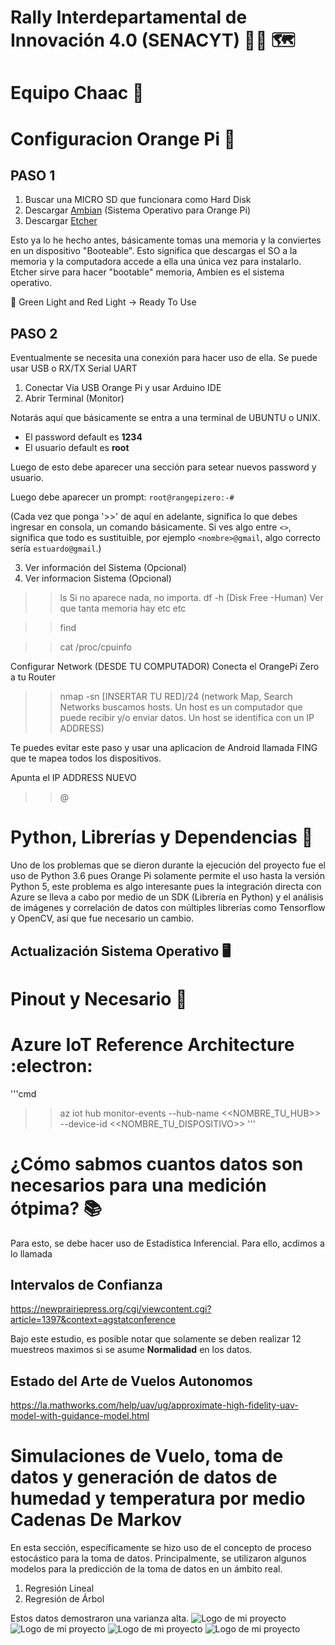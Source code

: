 # Rally Interdepartamental de Innovación 4.0 (SENACYT) 🧑‍🔬 🗺️
# Equipo Chaac 🥬 
# Configuracion Orange Pi 🍊

## PASO 1
1. Buscar una MICRO SD que funcionara como Hard Disk
2. Descargar [Ambian](https://www.armbian.com/orange-pi-zero/) (Sistema Operativo para Orange Pi)
3. Descargar [Etcher](https://etcher.balena.io/)

Esto ya lo he hecho antes, básicamente tomas una memoria y la conviertes en un dispositivo "Booteable". Esto significa que descargas el SO a la memoria y la computadora accede a ella una única vez para instalarlo. Etcher sirve para hacer "bootable" memoria, Ambien es el sistema operativo. 

:green_heart: Green Light and Red Light -> Ready To Use

## PASO 2
Eventualmente se necesita una conexión para hacer uso de ella. Se puede usar USB o RX/TX Serial UART

1. Conectar Via USB Orange Pi y usar Arduino IDE
2. Abrir Terminal (Monitor)

Notarás aquí que básicamente se entra a una terminal de UBUNTU o UNIX.

- El password default es **1234**
- El usuario default es **root**

Luego de esto debe aparecer una sección para setear nuevos password y usuario.

Luego debe aparecer un prompt: `root@rangepizero:-#`

(Cada vez que ponga '>>' de aquí en adelante, significa lo que debes ingresar en consola, un comando básicamente. Si ves algo entre `<>`, significa que todo es sustituible, por ejemplo `<nombre>@gmail`, algo correcto sería `estuardo@gmail`.)

3. Ver información del Sistema (Opcional)
3. Ver informacion Sistema (Opcional) 
>> ls 
Si no aparece nada, no importa. 
>> df -h (Disk Free -Human) Ver que tanta memoria hay etc etc
 
>> find 

>> cat /proc/cpuinfo

Configurar Network (DESDE TU COMPUTADOR)
Conecta el OrangePi Zero a tu Router 
>> nmap -sn [INSERTAR TU RED]/24 (network Map, Search Networks buscamos hosts. Un host es un computador que puede recibir y/o enviar datos. Un host se identifica con un IP ADDRESS) 

Te puedes evitar este paso y usar una aplicacion de Android llamada 
FING que te mapea todos los dispositivos. 

Apunta el IP ADDRESS NUEVO 
>> <USERNAME>@<IP ADDRESS>

# Python, Librerías y Dependencias :snake:
Uno de los problemas que se dieron durante la ejecución del proyecto fue el uso de Python 3.6 pues Orange Pi solamente permite el uso hasta la versión Python 5, este problema es algo interesante pues la integración directa con Azure se lleva a cabo por medio de un SDK (Librería en Python) y el análisis de imágenes y correlación de datos con múltiples librerías como Tensorflow y OpenCV, así que fue necesario un cambio. 

## Actualización Sistema Operativo 🖥️
# Pinout y Necesario 🔌

# Azure IoT Reference Architecture :electron:
'''cmd
>> az iot hub monitor-events --hub-name <<NOMBRE_TU_HUB>> --device-id <<NOMBRE_TU_DISPOSITIVO>>
'''
# ¿Cómo sabmos cuantos datos son necesarios para una medición ótpima? 📚 
Para esto, se debe hacer uso de Estadística Inferencial. Para ello, acdimos a lo llamada 
## Intervalos de Confianza 
https://newprairiepress.org/cgi/viewcontent.cgi?article=1397&context=agstatconference

Bajo este estudio, es posible notar que solamente se deben realizar 12 muestreos maximos si se asume **Normalidad** en los datos. 
## Estado del Arte de Vuelos Autonomos
https://la.mathworks.com/help/uav/ug/approximate-high-fidelity-uav-model-with-guidance-model.html
# Simulaciones de Vuelo, toma de datos y generación de datos de humedad y temperatura por medio Cadenas De Markov 
En esta sección, específicamente se hizo uso de el concepto de proceso estocástico para la toma de datos. Principalmente, se utilizaron algunos modelos para la predicción de la toma de datos en un ámbito real. 

1. Regresión Lineal
2. Regresión de Árbol

Estos datos demostraron una varianza alta. 
![Logo de mi proyecto](https://github.com/tuusuario/turepositorio/blob/main/imagen.png)
![Logo de mi proyecto](https://github.com/tuusuario/turepositorio/blob/main/imagen.png)
![Logo de mi proyecto](https://github.com/tuusuario/turepositorio/blob/main/imagen.png)
![Logo de mi proyecto](https://github.com/tuusuario/turepositorio/blob/main/imagen.png)

